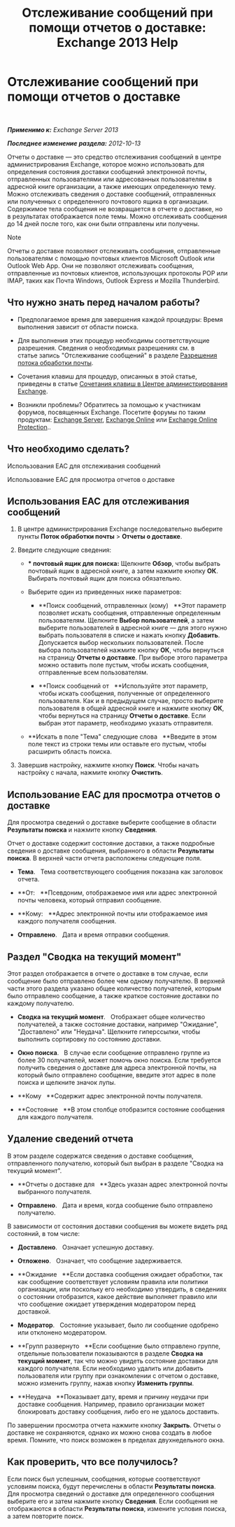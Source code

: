 ﻿---
title: 'Отслеживание сообщений при помощи отчетов о доставке: Exchange 2013 Help'
TOCTitle: Отслеживание сообщений при помощи отчетов о доставке
ms:assetid: a14e4e62-08ca-4a7b-92e1-d39fe3e0a9e5
ms:mtpsurl: https://technet.microsoft.com/ru-ru/library/JJ150554(v=EXCHG.150)
ms:contentKeyID: 50487264
ms.date: 04/30/2018
mtps_version: v=EXCHG.150
ms.translationtype: HT
---

# Отслеживание сообщений при помощи отчетов о доставке

 

_**Применимо к:** Exchange Server 2013_

_**Последнее изменение раздела:** 2012-10-13_

Отчеты о доставке — это средство отслеживания сообщений в центре администрирования Exchange, которое можно использовать для определения состояния доставки сообщений электронной почты, отправленных пользователями или адресованных пользователям в адресной книге организации, а также имеющих определенную тему. Можно отслеживать сведения о доставке сообщений, отправленных или полученных с определенного почтового ящика в организации. Содержимое тела сообщения не возвращается в отчете о доставке, но в результатах отображается поле темы. Можно отслеживать сообщения до 14 дней после того, как они были отправлены или получены.

> [!NOTE]  
> Отчеты о доставке позволяют отслеживать сообщения, отправленные пользователям с помощью почтовых клиентов Microsoft Outlook или Outlook Web App. Они не позволяют отслеживать сообщения, отправленные из почтовых клиентов, использующих протоколы POP или IMAP, таких как Почта Windows, Outlook Express и Mozilla Thunderbird.


## Что нужно знать перед началом работы?

  - Предполагаемое время для завершения каждой процедуры: Время выполнения зависит от области поиска.

  - Для выполнения этих процедур необходимы соответствующие разрешения. Сведения о необходимых разрешениях см. в статье запись "Отслеживание сообщений" в разделе [Разрешения потока обработки почты](mail-flow-permissions-exchange-2013-help.md).

  - Сочетания клавиш для процедур, описанных в этой статье, приведены в статье [Сочетания клавиш в Центре администрирования Exchange](keyboard-shortcuts-in-the-exchange-admin-center-exchange-online-protection-help.md).

  - Возникли проблемы? Обратитесь за помощью к участникам форумов, посвященных Exchange. Посетите форумы по таким продуктам: [Exchange Server](https://go.microsoft.com/fwlink/p/?linkid=60612), [Exchange Online](https://go.microsoft.com/fwlink/p/?linkid=267542) или [Exchange Online Protection](https://go.microsoft.com/fwlink/p/?linkid=285351)..

## Что необходимо сделать?

Использования EAC для отслеживания сообщений

Использование EAC для просмотра отчетов о доставке

## Использования EAC для отслеживания сообщений

1.  В центре администрирования Exchange последовательно выберите пункты **Поток обработки почты** \> **Отчеты о доставке**.

2.  Введите следующие сведения:
    
      - **\* почтовый ящик для поиска:**  Щелкните **Обзор**, чтобы выбрать почтовый ящик в адресной книге, а затем нажмите кнопку **ОК**. Выбирать почтовый ящик для поиска обязательно.
    
      - Выберите один из приведенных ниже параметров:
        
          - **Поиск сообщений, отправленных (кому)   **Этот параметр позволяет искать сообщения, отправленные определенным пользователям. Щелкните **Выбор пользователей**, а затем выберите пользователей в адресной книге — для этого нужно выбрать пользователя в списке и нажать кнопку **Добавить**. Допускается выбор нескольких пользователей. После выбора пользователей нажмите кнопку **ОК**, чтобы вернуться на страницу **Отчеты о доставке**. При выборе этого параметра можно оставить поле пустым, чтобы искать сообщения, отправленные всем пользователям.
        
          - **Поиск сообщений от   **Используйте этот параметр, чтобы искать сообщения, полученные от определенного пользователя. Как и в предыдущем случае, просто выберите пользователя в общей адресной книге и нажмите кнопку **ОК**, чтобы вернуться на страницу **Отчеты о доставке**. Если выбран этот параметр, необходимо указать отправителя.
    
      - **Искать в поле "Тема" следующие слова   **Введите в этом поле текст из строки темы или оставьте его пустым, чтобы расширить область поиска.

3.  Завершив настройку, нажмите кнопку **Поиск**. Чтобы начать настройку с начала, нажмите кнопку **Очистить**.

## Использование EAC для просмотра отчетов о доставке

Для просмотра сведений о доставке выберите сообщение в области **Результаты поиска** и нажмите кнопку **Сведения**.

Отчет о доставке содержит состояние доставки, а также подробные сведения о доставке сообщения, выбранного в области **Результаты поиска**. В верхней части отчета расположены следующие поля.

  - **Тема**.   Тема соответствующего сообщения показана как заголовок отчета.

  - **От:   **Псевдоним, отображаемое имя или адрес электронной почты человека, который отправил сообщение.

  - **Кому:   **Адрес электронной почты или отображаемое имя каждого получателя сообщения.

  - **Отправлено**.   Дата и время отправки сообщения.

## Раздел "Сводка на текущий момент"

Этот раздел отображается в отчете о доставке в том случае, если сообщение было отправлено более чем одному получателю. В верхней части этого раздела указано общее количество получателей, которым было отправлено сообщение, а также краткое состояние доставки по каждому получателю.

  - **Сводка на текущий момент**.   Отображает общее количество получателей, а также состояние доставки, например "Ожидание", "Доставлено" или "Неудача". Щелкните гиперссылки, чтобы выполнить сортировку по состоянию доставки.

  - **Окно поиска**.   В случае если сообщение отправлено группе из более 30 получателей, может помочь окно поиска. Если требуется получить сведения о доставке для адреса электронной почты, на который было отправлено сообщение, введите этот адрес в поле поиска и щелкните значок лупы.

  - **Кому   **Содержит адрес электронной почты получателя.

  - **Состояние   **В этом столбце отобразится состояние сообщения для каждого получателя.

## Удаление сведений отчета

В этом разделе содержатся сведения о доставке сообщения, отправленного получателю, который был выбран в разделе "Сводка на текущий момент".

  - **Отчеты о доставке для   **Здесь указан адрес электронной почты выбранного получателя.

  - **Отправлено**.   Дата и время, когда сообщение было отправлено получателю.

В зависимости от состояния доставки сообщения вы можете видеть ряд состояний, в том числе:

  - **Доставлено**.   Означает успешную доставку.

  - **Отложено**.   Означает, что сообщение задерживается.

  - **Ожидание   **Если доставка сообщения ожидает обработки, так как сообщение соответствует условиям правила или политики организации, или поскольку его необходимо утвердить, в сведениях о состоянии отобразится, какое действие выполняет правило или что сообщение ожидает утверждения модератором перед доставкой.

  - **Модератор**.   Состояние указывает, было ли сообщение одобрено или отклонено модератором.

  - **Групп развернуто   **Если сообщение было отправлено группе, отдельные пользователи показываются в разделе **Сводка на текущий момент**, так что можно увидеть состояние доставки для каждого получателя. Если необходимо удалить или добавить пользователя или группу при ознакомлении с отчетом о доставке, можно изменить группу, нажав кнопку **Изменить группы**.

  - **Неудача   **Показывает дату, время и причину неудачи при доставке сообщения. Например, правило организации может блокировать доставку сообщения, либо его не удалось доставить.

По завершении просмотра отчета нажмите кнопку **Закрыть**. Отчеты о доставке не сохраняются, однако их можно снова создать в любое время. Помните, что поиск возможен в пределах двухнедельного окна.

## Как проверить, что все получилось?

Если поиск был успешным, сообщения, которые соответствуют условиям поиска, будут перечислены в области **Результаты поиска**. Для просмотра сведений о доставке для определенного сообщения выберите его и затем нажмите кнопку **Сведения**. Если сообщения не отображаются в области **Результаты поиска**, измените условия поиска, а затем повторите поиск.


